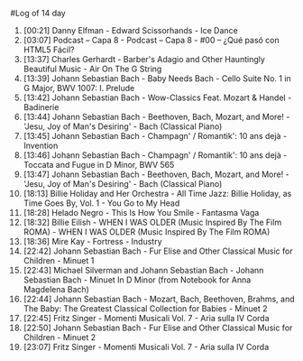 #Log of 14 day

1. [00:21] Danny Elfman - Edward Scissorhands - Ice Dance
1. [03:07] Podcast – Capa 8 - Podcast – Capa 8 - #00 – ¿Qué pasó con HTML5 Fácil?
1. [13:37] Charles Gerhardt - Barber's Adagio and Other Hauntingly Beautiful Music - Air On The G String
1. [13:39] Johann Sebastian Bach - Baby Needs Bach - Cello Suite No. 1 in G Major, BWV 1007: I. Prelude
1. [13:42] Johann Sebastian Bach - Wow-Classics Feat. Mozart & Handel - Badinerie
1. [13:44] Johann Sebastian Bach - Beethoven, Bach, Mozart, and More! - 'Jesu, Joy of Man's Desiring' - Bach (Classical Piano)
1. [13:45] Johann Sebastian Bach - Champagn' / Romantik': 10 ans dejà - Invention
1. [13:46] Johann Sebastian Bach - Champagn' / Romantik': 10 ans dejà - Toccata and Fugue in D Minor, BWV 565
1. [13:47] Johann Sebastian Bach - Beethoven, Bach, Mozart, and More! - 'Jesu, Joy of Man's Desiring' - Bach (Classical Piano)
1. [18:13] Billie Holiday and Her Orchestra - All Time Jazz: Billie Holiday, as Time Goes By, Vol. 1 - You Go to My Head
1. [18:28] Helado Negro - This Is How You Smile - Fantasma Vaga
1. [18:32] Billie Eilish - WHEN I WAS OLDER (Music Inspired By The Film ROMA) - WHEN I WAS OLDER (Music Inspired By The Film ROMA)
1. [18:36] Mire Kay - Fortress - Industry
1. [22:42] Johann Sebastian Bach - Fur Elise and Other Classical Music for Children - Minuet 1
1. [22:43] Michael Silverman and Johann Sebastian Bach - Johann Sebastian Bach - Minuet In D Minor (from Notebook for Anna Magdelena Bach)
1. [22:44] Johann Sebastian Bach - Mozart, Bach, Beethoven, Brahms, and The Baby: The Greatest Classical Collection for Babies - Minuet 2
1. [22:45] Fritz Singer - Momenti Musicali Vol. 7 - Aria sulla IV Corda
1. [22:50] Johann Sebastian Bach - Fur Elise and Other Classical Music for Children - Minuet 2
1. [23:07] Fritz Singer - Momenti Musicali Vol. 7 - Aria sulla IV Corda
